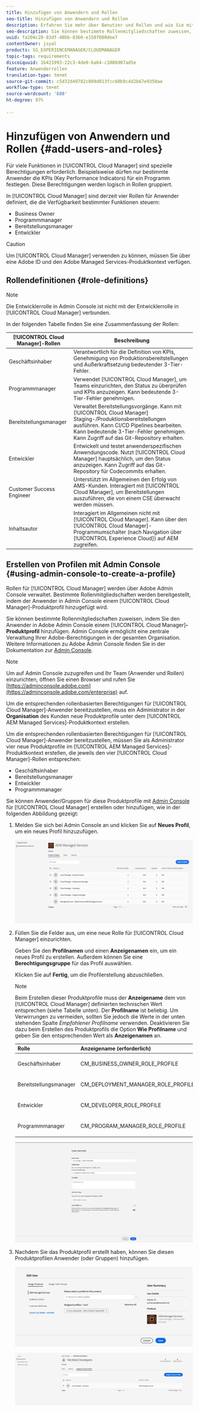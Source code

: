 ```yaml
---
title: Hinzufügen von Anwendern und Rollen
seo-title: Hinzufügen von Anwendern und Rollen
description: Erfahren Sie mehr über Benutzer und Rollen und wie Sie mit Admin Console ein Profil erstellen
seo-description: Sie können bestimmte Rollenmitgliedschaften zuweisen, indem der Anwender in Admin Console einem Cloud Manager-Produktprofil hinzugefügt wird. Weitere Informationen finden Sie in diesem Abschnitt.
uuid: fa204c28-83df-48bb-8360-e158f080dee7
contentOwner: jsyal
products: SG_EXPERIENCEMANAGER/CLOUDMANAGER
topic-tags: requirements
discoiquuid: 1b421993-22c3-4de0-ba64-c1080d07ad5e
feature: Anwenderrollen
translation-type: tm+mt
source-git-commit: c5d32d49782c899d013fcc60b9c4d2b67e9350ae
workflow-type: tm+mt
source-wordcount: '688'
ht-degree: 97%

---
```



# Hinzufügen von Anwendern und Rollen {#add-users-and-roles}

Für viele Funktionen in [!UICONTROL Cloud Manager] sind spezielle Berechtigungen erforderlich. Beispielsweise dürfen nur bestimmte Anwender die KPIs (Key Performance Indicators) für ein Programm festlegen. Diese Berechtigungen werden logisch in Rollen gruppiert.

In [!UICONTROL Cloud Manager] sind derzeit vier Rollen für Anwender definiert, die die Verfügbarkeit bestimmter Funktionen steuern:

* Business Owner
* Programmmanager
* Bereitstellungsmanager
* Entwickler

>[!CAUTION]
>
>Um [!UICONTROL Cloud Manager] verwenden zu können, müssen Sie über eine Adobe ID und den Adobe Managed Services-Produktkontext verfügen.

## Rollendefinitionen {#role-definitions}

>[!NOTE]
>
>Die Entwicklerrolle in Admin Console ist nicht mit der Entwicklerrolle in [!UICONTROL Cloud Manager] verbunden.

In der folgenden Tabelle finden Sie eine Zusammenfassung der Rollen:

| [!UICONTROL Cloud Manager]-Rollen | Beschreibung |
|--- |--- |
| Geschäftsinhaber | Verantwortlich für die Definition von KPIs, Genehmigung von Produktionsbereitstellungen und Außerkraftsetzung bedeutender 3-Tier-Fehler. |
| Programmmanager | Verwendet [!UICONTROL Cloud Manager], um Teams einzurichten, den Status zu überprüfen und KPIs anzuzeigen. Kann bedeutende 3-Tier-Fehler genehmigen. |
| Bereitstellungsmanager | Verwaltet Bereitstellungsvorgänge. Kann mit [!UICONTROL Cloud Manager] Staging-/Produktionsbereitstellungen ausführen. Kann CI/CD Pipelines bearbeiten. Kann bedeutende 3-Tier-Fehler genehmigen. Kann Zugriff auf das Git-Repository erhalten. |
| Entwickler | Entwickelt und testet anwenderspezifischen Anwendungscode. Nutzt [!UICONTROL Cloud Manager] hauptsächlich, um den Status anzuzeigen. Kann Zugriff auf das Git-Repository für Codecommits erhalten. |
| Customer Success Engineer | Unterstützt im Allgemeinen den Erfolg von AMS-Kunden. Interagiert mit [!UICONTROL Cloud Manager], um Bereitstellungen auszuführen, die von einem CSE überwacht werden müssen. |
| Inhaltsautor | Interagiert im Allgemeinen nicht mit [!UICONTROL Cloud Manager]. Kann über den [!UICONTROL Cloud Manager]-Programmumschalter (nach Navigation über [!UICONTROL Experience Cloud]) auf AEM zugreifen. |

## Erstellen von Profilen mit Admin Console {#using-admin-console-to-create-a-profile}

Rollen für [!UICONTROL Cloud Manager] werden über Adobe Admin Console verwaltet. Bestimmte Rollenmitgliedschaften werden bereitgestellt, indem der Anwender in Admin Console einem [!UICONTROL Cloud Manager]-Produktprofil hinzugefügt wird.

Sie können bestimmte Rollenmitgliedschaften zuweisen, indem Sie den Anwender in Adobe Admin Console einem [!UICONTROL Cloud Manager]**-Produktprofil** hinzufügen. Admin Console ermöglicht eine zentrale Verwaltung Ihrer Adobe-Berechtigungen in der gesamten Organisation. Weitere Informationen zu Adobe Admin Console finden Sie in der Dokumentation zur [Admin Console](https://helpx.adobe.com/de/enterprise/using/admin-console.html).

>[!NOTE]
>
>Um auf Admin Console zuzugreifen und Ihr Team (Anwender und Rollen) einzurichten, öffnen Sie einen Browser und rufen Sie [https://adminconsole.adobe.com](https://adminconsole.adobe.com/enterprise) auf.

Um die entsprechenden rollenbasierten Berechtigungen für [!UICONTROL Cloud Manager]-Anwender bereitzustellen, muss ein Administrator in der **Organisation** des Kunden neue Produktprofile unter dem [!UICONTROL AEM Managed Services]-Produktkontext erstellen.

Um die entsprechenden rollenbasierten Berechtigungen für [!UICONTROL Cloud Manager]-Anwender bereitzustellen, müssen Sie als Administrator vier neue Produktprofile im [!UICONTROL AEM Managed Services]-Produktkontext erstellen, die jeweils den vier [!UICONTROL Cloud Manager]-Rollen entsprechen:

* Geschäftsinhaber
* Bereitstellungsmanager
* Entwickler
* Programmmanager

Sie können Anwender/Gruppen für diese Produktprofile mit [Admin Console](https://adminconsole.adobe.com/) für [!UICONTROL Cloud Manager] erstellen oder hinzufügen, wie in der folgenden Abbildung gezeigt:

1. Melden Sie sich bei Admin Console an und klicken Sie auf **Neues Profil**, um ein neues Profil hinzuzufügen.

   ![](assets/admin_console_roles-1.png)

1. Füllen Sie die Felder aus, um eine neue Rolle für [!UICONTROL Cloud Manager] einzurichten.

   Geben Sie den **Profilnamen** und einen **Anzeigenamen** ein, um ein neues Profil zu erstellen. Außerdem können Sie eine **Berechtigungsgruppe** für das Profil auswählen.

   Klicken Sie auf **Fertig**, um die Profilerstellung abzuschließen.

   >[!NOTE]
   >
   >Beim Erstellen dieser Produktprofile muss der **Anzeigename** dem von [!UICONTROL Cloud Manager] definierten technischen Wert entsprechen (siehe Tabelle unten). Der **Profilname** ist beliebig. Um Verwirrungen zu vermeiden, sollten Sie jedoch die Werte in der unten stehenden Spalte *Empfohlener Profilname* verwenden. Deaktivieren Sie dazu beim Erstellen des Produktprofils die Option **Wie Profilname** und geben Sie den entsprechenden Wert als **Anzeigenamen** an.

   | **Rolle** | **Anzeigename (erforderlich)** | **Empfohlener Profilname** |
   |---|---|---|
   | Geschäftsinhaber | CM_BUSINESS_OWNER_ROLE_PROFILE | [!UICONTROL Cloud Manager] – Rolle „Business Owner“ |
   | Bereitstellungsmanager | CM_DEPLOYMENT_MANAGER_ROLE_PROFILE | [!UICONTROL Cloud Manager] – Rolle „Bereitstellungsmanager“ |
   | Entwickler | CM_DEVELOPER_ROLE_PROFILE | [!UICONTROL Cloud Manager] – Rolle „Entwickler“ |
   | Programmmanager | CM_PROGRAM_MANAGER_ROLE_PROFILE | [!UICONTROL Cloud Manager] – Rolle „Programmmanager“ |

   ![](assets/screen_shot_2018-05-04at171819.png)

1. Nachdem Sie das Produktprofil erstellt haben, können Sie diesen Produktprofilen Anwender (oder Gruppen) hinzufügen.

   ![](assets/image2018-4-9_15-19-26.png)

   ![](assets/image2018-4-9_15-16-47.png)

